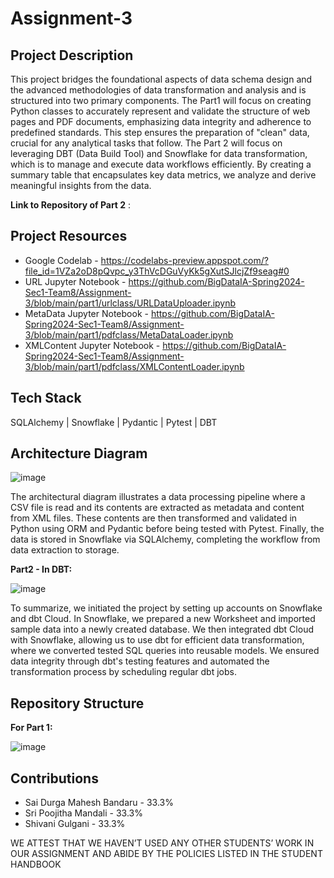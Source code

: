 # Assignment-3

## Project Description
This project bridges the foundational aspects of data schema design and the advanced methodologies of data transformation and analysis and is structured into two primary components. The Part1 will focus on creating Python classes to accurately represent and validate the structure of web pages and PDF documents, emphasizing data integrity and adherence to predefined standards. This step ensures the preparation of "clean" data, crucial for any analytical tasks that follow. The Part 2 will focus on leveraging DBT (Data Build Tool) and Snowflake for data transformation, which is to manage and execute data workflows efficiently. By creating a summary table that encapsulates key data metrics, we analyze and derive meaningful insights from the data. 

**Link to Repository of Part 2** : 

## Project Resources
- Google Codelab - https://codelabs-preview.appspot.com/?file_id=1VZa2oD8pQvpc_y3ThVcDGuVyKk5gXutSJlcjZf9seag#0
- URL Jupyter Notebook - https://github.com/BigDataIA-Spring2024-Sec1-Team8/Assignment-3/blob/main/part1/urlclass/URLDataUploader.ipynb
- MetaData Jupyter Notebook - https://github.com/BigDataIA-Spring2024-Sec1-Team8/Assignment-3/blob/main/part1/pdfclass/MetaDataLoader.ipynb
- XMLContent Jupyter Notebook  - https://github.com/BigDataIA-Spring2024-Sec1-Team8/Assignment-3/blob/main/part1/pdfclass/XMLContentLoader.ipynb

## Tech Stack
SQLAlchemy | Snowflake | Pydantic | Pytest | DBT

## Architecture Diagram

![image](https://github.com/BigDataIA-Spring2024-Sec1-Team8/Assignment-3/assets/114782541/4b32e6a1-76e6-45a9-b8b0-6c61c9b48681)

The architectural diagram illustrates a data processing pipeline where a CSV file is read and its contents are extracted as metadata and content from XML files. These contents are then transformed and validated in Python using ORM and Pydantic before being tested with Pytest. Finally, the data is stored in Snowflake via SQLAlchemy, completing the workflow from data extraction to storage.

**Part2 - In DBT:**

![image](https://github.com/BigDataIA-Spring2024-Sec1-Team8/Assignment-3/assets/114782541/b311d2b8-7454-4615-9b88-910ae105fcbc)

To summarize, we initiated the project by setting up accounts on Snowflake and dbt Cloud. In Snowflake, we prepared a new Worksheet and imported sample data into a newly created database. We then integrated dbt Cloud with Snowflake, allowing us to use dbt for efficient data transformation, where we converted tested SQL queries into reusable models. We ensured data integrity through dbt's testing features and automated the transformation process by scheduling regular dbt jobs.

## Repository Structure
**For Part 1:**

![image](https://github.com/BigDataIA-Spring2024-Sec1-Team8/Assignment-3/assets/114782541/949b9ce0-24a7-4733-be9a-0b40b99ed5fd)

## Contributions
- Sai Durga Mahesh Bandaru - 33.3%
- Sri Poojitha Mandali - 33.3%
- Shivani Gulgani - 33.3%
  
WE ATTEST THAT WE HAVEN’T USED ANY OTHER STUDENTS’ WORK IN OUR ASSIGNMENT AND ABIDE BY THE POLICIES LISTED IN THE STUDENT HANDBOOK
